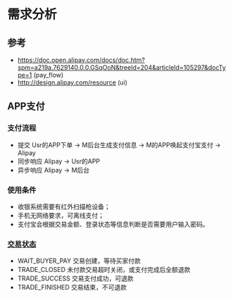 # 需求分析

## 参考
- https://doc.open.alipay.com/docs/doc.htm?spm=a219a.7629140.0.0.GSqOoN&treeId=204&articleId=105297&docType=1 (pay_flow)
- http://design.alipay.com/resource  (ui)

## APP支付

### 支付流程
- 提交
Usr的APP下单 -> M后台生成支付信息 -> M的APP唤起支付宝支付 -> Alipay
- 同步响应
Alipay -> Usr的APP
- 异步响应
Alipay -> M后台

### 使用条件
- 收银系统需要有红外扫描枪设备；
- 手机无网络要求，可离线支付；
- 支付宝会根据交易金额、登录状态等信息判断是否需要用户输入密码。

### [交易状态](https://doc.open.alipay.com/docs/doc.htm?spm=a219a.7629140.0.0.Co5V3r&treeId=204&articleId=106448&docType=1)
- WAIT_BUYER_PAY	交易创建，等待买家付款
- TRADE_CLOSED	未付款交易超时关闭，或支付完成后全额退款
- TRADE_SUCCESS	交易支付成功，可退款
- TRADE_FINISHED	交易结束，不可退款


